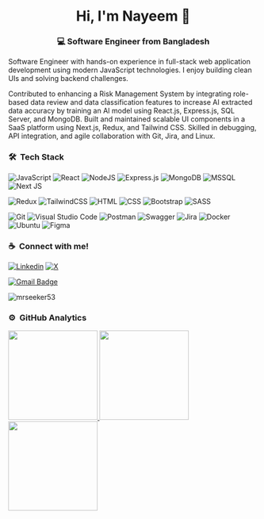 
<h1 align="center">Hi, I'm Nayeem 👋</h1>
<h3 align="center">💻 Software Engineer from Bangladesh</h3>


Software Engineer with hands-on experience in full-stack web application development using modern JavaScript technologies. I enjoy building clean UIs and solving backend challenges.

Contributed to enhancing a Risk Management System by integrating role-based data review and data classification features to increase AI extracted data accuracy by training an AI model using React.js, Express.js, SQL Server, and MongoDB.
Built and maintained scalable UI components in a SaaS platform using Next.js, Redux, and Tailwind CSS. 
Skilled in debugging, API integration, and agile collaboration with Git, Jira, and Linux.


<!--
- 👯 I’m currently **open for work opportunities** (onsite and remote)
- 💬 Ask me about - **JavScript, React.js and Next.js**
-->


### 🛠 &nbsp;Tech Stack

![JavaScript](https://img.shields.io/badge/javascript-%23F7DF1E.svg?style=plastic&logo=javascript&logoColor=black)
![React](https://img.shields.io/badge/react-%230081CB.svg?style=plastic&logo=react&logoColor=%2361DAFB)
![NodeJS](https://img.shields.io/badge/Node.js-6DA55F.svg?style=plastic&logo=node.js&logoColor=white)
![Express.js](https://img.shields.io/badge/Express.js-%23404d59.svg?style=plastic&logo=express&logoColor=%2361DAFB)
![MongoDB](https://img.shields.io/badge/MongoDB-%234ea94b.svg?style=plastic&logo=mongodb&logoColor=white)
![MSSQL](https://img.shields.io/badge/SQL-Server-CC2927.svg?style=flat&logo=microsoftsqlserver&logoColor=white)
![Next JS](https://img.shields.io/badge/Next-%2329313d.svg?style=flat&logo=next.js&logoColor=white)


![Redux](https://img.shields.io/badge/redux-%23593d88.svg?style=flat&logo=redux&logoColor=white)
![TailwindCSS](https://img.shields.io/badge/tailwindcss-%2338B2AC.svg?style=flat&logo=tailwind-css&logoColor=white)
![HTML](https://img.shields.io/badge/html5-%23E34F26.svg?style=flat&logo=html5&logoColor=white)
![CSS](https://img.shields.io/badge/css3-%231572B6.svg?style=flat&logo=css3&logoColor=white)
![Bootstrap](https://img.shields.io/badge/bootstrap-%238511FA.svg?style=flat&logo=bootstrap&logoColor=white)
![SASS](https://img.shields.io/badge/SASS-hotpink.svg?style=flat&logo=SASS&logoColor=white)

![Git](https://img.shields.io/badge/git-%23F05033.svg?style=flat&logo=git&logoColor=white)
![Visual Studio Code](https://img.shields.io/badge/Visual%20Studio%20Code-0078d7.svg?style=flat&logo=visual-studio-code&logoColor=white)
![Postman](https://img.shields.io/badge/Postman-FF6C37.svg?style=flat&logo=postman&logoColor=white)
![Swagger](https://img.shields.io/badge/Swagger-85EA2D.svg?style=flat&logo=insomnia&logoColor=000)
![Jira](https://img.shields.io/badge/Jira-0052CC.svg?style=flat&logo=jira&logoColor=fff)
![Docker](https://img.shields.io/badge/Docker-2496ED.svg?style=flat&logo=docker&logoColor=fff)
![Ubuntu](https://img.shields.io/badge/Ubuntu-E95420.svg?style=flat&logo=ubuntu&logoColor=white)
![Figma](https://img.shields.io/badge/figma-%23F24E1E.svg?style=flat&logo=figma&logoColor=white)


### ☕ &nbsp;Connect with me!

[![Linkedin](https://img.shields.io/badge/LinkedIn-0077B5.svg?style=flat&logo=linkedin&logoColor=white)](https://www.linkedin.com/in/mrseeker53)
[![X](https://img.shields.io/badge/X-%23000000.svg?style=social&logo=X&logoColor=white)](https://x.com/mrseeker53)

[![Gmail Badge](https://img.shields.io/badge/Gmail-mi.nayeem30@gmail.com-D14836.svg?style=flat&logo=gmail&logoColor=white)](mailto:mi.nayeem30@gmail.com)


<!-- Profile Counter -->
<p align="left"> <img src="https://komarev.com/ghpvc/?username=mrseeker53" alt="mrseeker53" /> </p>


### ⚙️ &nbsp;GitHub Analytics

<a href="https://github.com/mrseeker53/">
   <img height="180em" src="https://github-readme-stats.vercel.app/api?username=mrseeker53&show_icons=true&theme=algolia&include_all_commits=true&count_private=true&layout=compact"/>
   
   <img height="180em" src="https://github-readme-streak-stats.herokuapp.com/?user=mrseeker53&theme=algolia&layout=compact"/>
   
   <img height="180em" src="https://github-readme-stats.vercel.app/api/top-langs/?username=mrseeker53&layout=compact&langs_count=8&theme=algolia"/>
</a>



<!--
**mrseeker53/mrseeker53** is a ✨ _special_ ✨ repository because its `README.md` (this file) appears on your GitHub profile.

Here are some ideas to get you started:

- 🔭 I’m currently working on ...
- 🌱 I’m currently learning ...
- 👯 I’m looking to collaborate on ...
- 🤔 I’m looking for help with ...
- 💬 Ask me about ...
- 📫 How to reach me: ...
- 😄 Pronouns: ...
- ⚡ Fun fact: ...
-->


<!--
Badges::
<a href="https://github.com/mrseeker53/">
  <img align="left" alt="JavaScript" width="40px" src="https://github.com/tandpfun/skill-icons/blob/main/icons/JavaScript.svg"/>
  <img align="left" alt="React" width="40px" src="https://github.com/tandpfun/skill-icons/blob/main/icons/React-Dark.svg"/>
  <img align="left" alt="Git" width="40px" src="https://github.com/tandpfun/skill-icons/blob/main/icons/Git.svg"/>
  <img align="left" alt="HTML" width="40px" src="https://github.com/tandpfun/skill-icons/blob/main/icons/HTML.svg"/>
  <img align="left" alt="CSS" width="40px" src="https://github.com/tandpfun/skill-icons/blob/main/icons/CSS.svg"/>
  <img align="left" alt="Bootstrap" width="40px" src="https://github.com/tandpfun/skill-icons/blob/main/icons/Bootstrap.svg"/>
  <img align="left" alt="Sass" width="40px" src="https://github.com/tandpfun/skill-icons/blob/main/icons/Sass.svg"/>
  <img align="left" alt="MongoDB" width="40px" src="https://github.com/tandpfun/skill-icons/blob/main/icons/MongoDB.svg"/>
  <img align="left" alt="ExpressJS" width="40px" src="https://github.com/tandpfun/skill-icons/blob/main/icons/ExpressJS-Dark.svg"/>
  <img align="left" alt="NodeJs" width="40px" src="https://github.com/tandpfun/skill-icons/blob/main/icons/NodeJS-Dark.svg"/>
  <img align="left" alt="TailwindCSS" width="40px" src="https://github.com/tandpfun/skill-icons/blob/main/icons/TailwindCSS-Dark.svg"/>
  <img align="left" alt="MaterialUI" width="40px" src="https://github.com/tandpfun/skill-icons/blob/main/icons/MaterialUI-Dark.svg"/>
  <img align="left" alt="Firebase" width="40px" src="https://github.com/tandpfun/skill-icons/blob/main/icons/Firebase-Dark.svg"/>
  <img align="left" alt="DevTool" width="40px" src="https://github.com/tandpfun/skill-icons/blob/main/icons/DevTo-Light.svg"/>
</a>
-->

<!-- 
Connect::
<p align="left">
<a href="https://www.linkedin.com/in/mrseeker53"><img align="left" src="https://github.com/tandpfun/skill-icons/blob/main/icons/LinkedIn.svg" alt="mrseeker53" width="40px"/></a>
<a href="https://twitter.com/mrseeker53"><img align="left" src="https://github.com/tandpfun/skill-icons/blob/main/icons/Twitter.svg" alt="mrseeker53" width="40px"/></a>
</p>
-->
